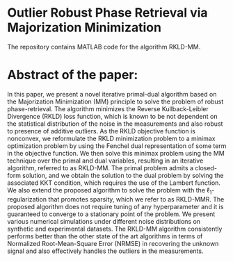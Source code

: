 # Outlier Robust Phase Retrieval via Majorization Minimization

The repository contains MATLAB code for the algorithm RKLD-MM.

# Abstract of the paper:
In this paper, we present a novel iterative primal-dual algorithm based on the  Majorization Minimization (MM) principle to solve the problem of robust phase-retrieval. The algorithm minimizes the Reverse Kullback-Leibler Divergence (RKLD) loss function, which is known to be not dependent on the statistical distribution of the noise in the measurements and also robust to presence of additive outliers. As the RKLD objective function is nonconvex, we reformulate the RKLD minimization problem to a minimax optimization problem by using the Fenchel dual representation of some term in the objective function. We then solve this minimax problem using the MM technique over the primal and dual variables, resulting in an iterative algorithm, referred to as RKLD-MM. The primal problem admits a closed-form solution, and we obtain the solution to the dual problem by solving the associated KKT condition, which requires the use of the Lambert function. We also extend the proposed algorithm to solve the problem with the $\ell_1$-regularization that promotes sparsity, which we refer to as RKLD-MMR. The proposed algorithm does not require tuning of any hyperparameter and it is guaranteed to converge to a stationary point of the problem. We present various numerical simulations under different noise distributions on synthetic and experimental datasets. The RKLD-MM algorithm consistently performs better than the other state of the art algorithms in terms of Normalized Root-Mean-Square Error (NRMSE) in recovering the unknown signal and also effectively handles the outliers in the measurements.

